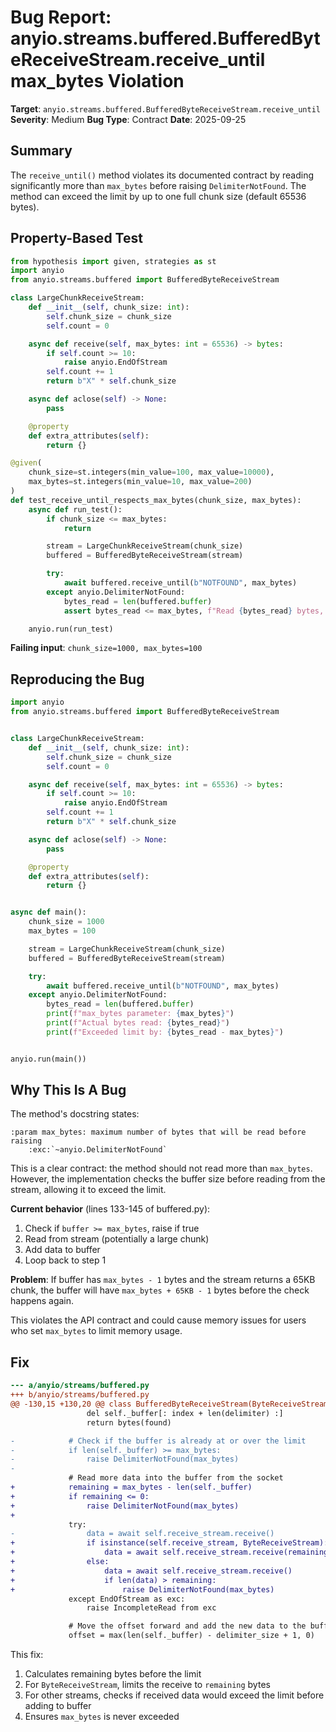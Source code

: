 # Bug Report: anyio.streams.buffered.BufferedByteReceiveStream.receive_until max_bytes Violation

**Target**: `anyio.streams.buffered.BufferedByteReceiveStream.receive_until`
**Severity**: Medium
**Bug Type**: Contract
**Date**: 2025-09-25

## Summary

The `receive_until()` method violates its documented contract by reading significantly more than `max_bytes` before raising `DelimiterNotFound`. The method can exceed the limit by up to one full chunk size (default 65536 bytes).

## Property-Based Test

```python
from hypothesis import given, strategies as st
import anyio
from anyio.streams.buffered import BufferedByteReceiveStream

class LargeChunkReceiveStream:
    def __init__(self, chunk_size: int):
        self.chunk_size = chunk_size
        self.count = 0

    async def receive(self, max_bytes: int = 65536) -> bytes:
        if self.count >= 10:
            raise anyio.EndOfStream
        self.count += 1
        return b"X" * self.chunk_size

    async def aclose(self) -> None:
        pass

    @property
    def extra_attributes(self):
        return {}

@given(
    chunk_size=st.integers(min_value=100, max_value=10000),
    max_bytes=st.integers(min_value=10, max_value=200)
)
def test_receive_until_respects_max_bytes(chunk_size, max_bytes):
    async def run_test():
        if chunk_size <= max_bytes:
            return

        stream = LargeChunkReceiveStream(chunk_size)
        buffered = BufferedByteReceiveStream(stream)

        try:
            await buffered.receive_until(b"NOTFOUND", max_bytes)
        except anyio.DelimiterNotFound:
            bytes_read = len(buffered.buffer)
            assert bytes_read <= max_bytes, f"Read {bytes_read} bytes, exceeded max_bytes={max_bytes}"

    anyio.run(run_test)
```

**Failing input**: `chunk_size=1000, max_bytes=100`

## Reproducing the Bug

```python
import anyio
from anyio.streams.buffered import BufferedByteReceiveStream


class LargeChunkReceiveStream:
    def __init__(self, chunk_size: int):
        self.chunk_size = chunk_size
        self.count = 0

    async def receive(self, max_bytes: int = 65536) -> bytes:
        if self.count >= 10:
            raise anyio.EndOfStream
        self.count += 1
        return b"X" * self.chunk_size

    async def aclose(self) -> None:
        pass

    @property
    def extra_attributes(self):
        return {}


async def main():
    chunk_size = 1000
    max_bytes = 100

    stream = LargeChunkReceiveStream(chunk_size)
    buffered = BufferedByteReceiveStream(stream)

    try:
        await buffered.receive_until(b"NOTFOUND", max_bytes)
    except anyio.DelimiterNotFound:
        bytes_read = len(buffered.buffer)
        print(f"max_bytes parameter: {max_bytes}")
        print(f"Actual bytes read: {bytes_read}")
        print(f"Exceeded limit by: {bytes_read - max_bytes}")


anyio.run(main())
```

## Why This Is A Bug

The method's docstring states:

```
:param max_bytes: maximum number of bytes that will be read before raising
    :exc:`~anyio.DelimiterNotFound`
```

This is a clear contract: the method should not read more than `max_bytes`. However, the implementation checks the buffer size before reading from the stream, allowing it to exceed the limit.

**Current behavior** (lines 133-145 of buffered.py):
1. Check if `buffer >= max_bytes`, raise if true
2. Read from stream (potentially a large chunk)
3. Add data to buffer
4. Loop back to step 1

**Problem**: If buffer has `max_bytes - 1` bytes and the stream returns a 65KB chunk, the buffer will have `max_bytes + 65KB - 1` bytes before the check happens again.

This violates the API contract and could cause memory issues for users who set `max_bytes` to limit memory usage.

## Fix

```diff
--- a/anyio/streams/buffered.py
+++ b/anyio/streams/buffered.py
@@ -130,15 +130,20 @@ class BufferedByteReceiveStream(ByteReceiveStream):
                 del self._buffer[: index + len(delimiter) :]
                 return bytes(found)

-            # Check if the buffer is already at or over the limit
-            if len(self._buffer) >= max_bytes:
-                raise DelimiterNotFound(max_bytes)
-
             # Read more data into the buffer from the socket
+            remaining = max_bytes - len(self._buffer)
+            if remaining <= 0:
+                raise DelimiterNotFound(max_bytes)
+
             try:
-                data = await self.receive_stream.receive()
+                if isinstance(self.receive_stream, ByteReceiveStream):
+                    data = await self.receive_stream.receive(remaining)
+                else:
+                    data = await self.receive_stream.receive()
+                    if len(data) > remaining:
+                        raise DelimiterNotFound(max_bytes)
             except EndOfStream as exc:
                 raise IncompleteRead from exc

             # Move the offset forward and add the new data to the buffer
             offset = max(len(self._buffer) - delimiter_size + 1, 0)
```

This fix:
1. Calculates remaining bytes before the limit
2. For `ByteReceiveStream`, limits the receive to `remaining` bytes
3. For other streams, checks if received data would exceed the limit before adding to buffer
4. Ensures `max_bytes` is never exceeded